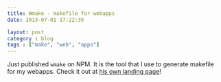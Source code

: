 ```yaml
---
title: Wmake - makefile for webapps
date: 2013-07-01 17:22:35

layout: post
category : blog 
tags : ["make", "web", "apps"] 
---
```


Just published `wmake` on NPM. It is the tool that I use to generate makefile for my webapps. Check it out at [his own landing page](http://www.vittoriozaccaria.net/wmake)! 
